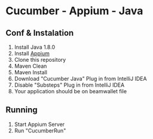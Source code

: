 # Cucumber - Appium - Java

## Conf & Instalation

1. Install Java 1.8.0
2. Install [Appium](http://appium.io/) 
3. Clone this repository
4. Maven Clean
5. Maven Install
6. Download "Cucumber Java" Plug in from IntelliJ IDEA
7. Disable "Substeps" Plug in from IntelliJ IDEA
8. Your application should be on beamwallet file

## Running

1. Start Appium Server
2. Run "CucumberRun"
